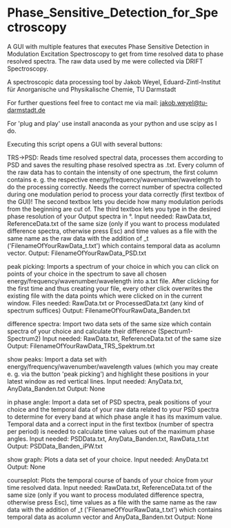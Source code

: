 # Phase_Sensitive_Detection_for_Spectroscopy
A GUI with multiple features that executes Phase Sensitive Detection in Modulation Excitation Spectroscopy to get from time
resolved data to phase resolved spectra.
The raw data used by me were collected via DRIFT Spectroscopy.

A spectroscopic data processing tool by Jakob Weyel, Eduard-Zintl-Institut für Anorganische und Physikalische Chemie,
TU Darmstadt

For further questions feel free to contact me via mail: jakob.weyel@tu-darmstadt.de

For 'plug and play' use install anaconda as your python and use scipy as I do.

Executing this script opens a GUI with several buttons:

TRS->PSD:
  Reads time resolved spectral data, processes them according to PSD and saves the resulting phase resolved spectra as .txt.
  Every column of the raw data has to contain the intensity of one spectrum, the first column contains e. g. the respective
  energy/frequency/wavenumber/wavelength to do the processing correctly. Needs the correct number of spectra collected during
  one modulation period to process your data correctly (first textbox of the GUI)! The second textbox lets you decide how many
  modulation periods from the beginning are cut of. The third textbox lets you type in the desired phase resolution of your
  Output spectra in °.
    Input needed: RawData.txt, ReferenceData.txt of the same size (only if you want to process modulated difference spectra,
                  otherwise press Esc) and time values as a file with the same name as the raw data with the addition of _t
                  ('FilenameOfYourRawData_t.txt') which contains temporal data as acolumn vector.
    Output: FilenameOfYourRawData_PSD.txt
  
peak picking:
  Imports a spectrum of your choice in which you can click on points of your choice in the spectrum to save all chosen
  energy/frequency/wavenumber/wavelength into a.txt file. After clicking for the first time and thus creating your file,
  every other click overwrites the existing file with the data points which were clicked on in the current window.
    Files needed: RawData.txt or ProcessedData.txt (any kind of spectrum suffices)
    Output: FilenameOfYourRawData_Banden.txt
  
difference spectra:
  Import two data sets of the same size which contain spectra of your choice and calculate their difference (Spectrum1-Spectrum2)
    Input needed: RawData.txt, ReferenceData.txt of the same size
    Output: FilenameOfYourRawData_TRS_Spektrum.txt
  
  
show peaks:
  Import a data set with energy/frequency/wavenumber/wavelength values (which you may create e. g. via the button 'peak
  picking') and highlight these positions in your latest window as red vertical lines.
    Input needed: AnyData.txt, AnyData_Banden.txt
    Output: None
  
in phase angle:
  Import a data set of PSD spectra, peak positions of your choice and the temporal data of your raw data related to your PSD
  spectra to determine for every band at which phase angle it has its maximum value. Temporal data and a correct input in the
  first textbox (number of spectra per period) is needed to calculate time values out of the maximum phase angles.
    Input needed: PSDData.txt, AnyData_Banden.txt, RawData_t.txt
    Output: PSDData_Banden_iPW.txt
  
show graph:
  Plots a data set of your choice.
    Input needed: AnyData.txt
    Output: None
  
courseplot:
  Plots the temporal course of bands of your choice from your time resolved data.
    Input needed: RawData.txt, ReferenceData.txt of the same size (only if you want to process modulated difference spectra,
                  otherwise press Esc), time values as a file with the same name as the raw data with the addition of _t
                  ('FilenameOfYourRawData_t.txt') which contains temporal data as acolumn vector and AnyData_Banden.txt
    Output: None

